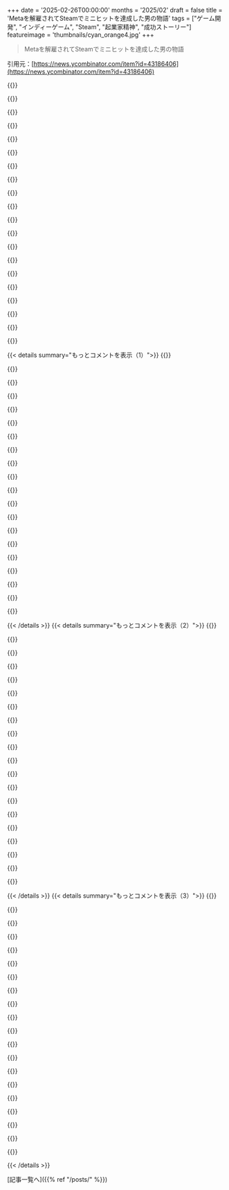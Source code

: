 +++
date = '2025-02-26T00:00:00'
months = '2025/02'
draft = false
title = 'Metaを解雇されてSteamでミニヒットを達成した男の物語'
tags = ["ゲーム開発", "インディーゲーム", "Steam", "起業家精神", "成功ストーリー"]
featureimage = 'thumbnails/cyan_orange4.jpg'
+++

> Metaを解雇されてSteamでミニヒットを達成した男の物語

引用元：[https://news.ycombinator.com/item?id=43186406](https://news.ycombinator.com/item?id=43186406)

{{<matomeQuote body="素晴らしい仕事だね、Brian！短期間での成果に驚いているよ。インディーゲーム会社を始めたばかりなんだけど、いくつか関連する質問があってもいいかな？<br>1) 給料やマーケティング支援が必要なければ、パブリッシング契約にサインした？<br>2) アーリーアクセスとフルランチ、フルランチを選んだ理由は？<br>3) Steam以外での宣伝活動はどれくらい行った？事前の宣伝が成功に影響を与えたと思う？" userName="randfish" createdAt="2025-02-27T01:55:22" color="#ff5733">}}

{{<matomeQuote body="ありがとう、Rand！<br>1) 開発者の状況次第だけど、君の価値の見方は良いと思う。私のケースでは、4つの理由があったよ：経験豊富なパートナーの存在、手元にあるお金、優秀なアーティストとのコネクション、その名声が役立つということ。<br>2) EAは特定のゲームに合うけど、Ballionaireには1年で達成可能なビジョンがあったんだ。<br>3) トレーラーは非常に効果的なプロモーションツールだったよ。" userName="newobj" createdAt="2025-02-27T02:13:32" color="#785bff">}}

{{<matomeQuote body="”素晴らしいフックを持って、過剰なバランスを取らない。ちょっとしたジャンクを残す。スコープを小さくして早く完成させる。トロープを避けて目立つ。”<br>これは素晴らしいアドバイスだね。君の足跡を追えることを願っているよ！" userName="randfish" createdAt="2025-02-27T05:10:17" color="#785bff">}}

{{<matomeQuote body="正直言って、これは新しい創造的なものには良いアドバイスのように思えるね。" userName="mikeshi42" createdAt="2025-02-27T05:41:27" color="">}}

{{<matomeQuote body="ゲームを作り始めてからどれくらいでパブリッシャーにアプローチしたの？YCはしばしば創業者への投資の重要性を説くけど、収益やユーザーが必要とのことはちょっとダブルスタンダードのように感じているので、出版社と話し始めた段階や、契約を結んだ時の製品の状態が気になる。" userName="Apofis" createdAt="2025-02-27T03:48:49" color="">}}

{{<matomeQuote body="私もこれが気になって、パブリッシャーのサイトを見たよ。<br>サイトにはいくつかの情報があったが、まだ具体的な意見をOPから聞きたいと思っている。" userName="gcheong" createdAt="2025-02-27T18:42:37" color="">}}

{{<matomeQuote body="”素晴らしいフックを持って、過剰なバランスを取らない。ちょっとしたジャンクを残す。スコープを小さくして早く完成させる。トロープを避けて目立つ。”<br>限られたプレイ時間のあるゲームでは、Steamの2時間返金ポリシーとのバランスを取ることは可能？" userName="JansjoFromIkea" createdAt="2025-02-27T13:44:28" color="">}}

{{<matomeQuote body="個人的には、ゲームの全コンテンツを2時間以内で終わらせることができるなら、その時点で完成されていないか、金額に見合わないと思う。" userName="pc86" createdAt="2025-02-27T14:15:30" color="">}}

{{<matomeQuote body="2時間は映画や小説の内容に相当する。全てのゲームが何十時間も必要なわけではない。たぶん今のゲーマーの多くは、私のように年齢が高い人たちで、週に数時間しかゲームができないんだ。" userName="wjnc" createdAt="2025-02-27T14:54:11" color="">}}

{{<matomeQuote body="それは両方の見方があるね。2時間で終わる映画にもお金を払うし、JourneyやA Short Hikeのような1回のプレイで終わるゲームもある。" userName="mikepurvis" createdAt="2025-02-27T14:54:58" color="">}}

{{<matomeQuote body="その考えで会社を始めたことあるけど、失敗した。でもそのミッションには今でも賛同してるよ。" userName="michaelgburton" createdAt="2025-02-27T15:34:15" color="">}}

{{<matomeQuote body="短いゲームを作るつもりだったん？それとも何かを省略するサービスを提供しようとしたの？今は「自分でゲームを買って遊ぶ」と「他の人が遊んでるのを観る」っていう大きな違いがあると思う。例えば、10ドルでAC:Odysseyのベストな4-6時間を遊べるガイド付きツアーみたいなのがあったら面白いね。" userName="mikepurvis" createdAt="2025-02-27T15:57:35" color="#ff5733">}}

{{<matomeQuote body="自分はお金払ってゲーム体験を買うと思ってるから、嫌な部分を飛ばせるのはお金を払う価値がないと思う。悪いサイドメニューを出された時と同じで、そんなのにお金払いたくない！だから、嫌な部分がないゲームか、さっさと他のゲームに行くかの選択肢だね。" userName="rlpb" createdAt="2025-03-01T15:40:12" color="">}}

{{<matomeQuote body="XPブースターは自分は買わないけど、同じような葛藤はある。新作に対しては耐えられないかも。だから、バグが修正されてから2年後に20ドルで基盤となるゲームを買い、10ドルで「プレイヤーズダイジェスト」モッドを手に入れる感じかな。やっぱりPC限定になるのが難しいかも。" userName="mikepurvis" createdAt="2025-03-03T19:59:22" color="">}}

{{<matomeQuote body="短いゲームを作ってたよ。他のメディアと同じくらい濃密な娯楽を詰め込んだゲームをね。省略したゲームもいいアプローチだけど、最初から無駄を省いた短いゲームの方が楽しめてる。" userName="michaelgburton" createdAt="2025-03-04T18:51:44" color="">}}

{{<matomeQuote body="このアイデア好き！もはや40-100時間のプレイは正当化できないよ。Elden Ringの評判は良いけど、プレイ時間が多すぎてちょっと引いてる。半額で1/4の時間でのバージョンが欲しい。" userName="albumen" createdAt="2025-02-27T17:07:49" color="#ff5733">}}

{{<matomeQuote body="2時間のゲームに5ドル払うのは全然ありだよ。それって映画のチケットよりお得だし。" userName="Sohcahtoa82" createdAt="2025-02-27T17:20:17" color="#ff5733">}}

{{<matomeQuote body="私のPMとしての視点では、ゲームがメディア市場で優れてるのはお得だから。それに、1ドルあたり2時間のゲームプレイが理想で、そうなると映画に比べて購入するのが明確に得だと思う。" userName="tristor" createdAt="2025-02-27T17:25:05" color="#ff5733">}}

{{<matomeQuote body="そんな返金ポリシーを悪用する人なんて、実際にはそんなに多くないと思うけど。" userName="xvector" createdAt="2025-02-27T19:45:12" color="">}}

{{<matomeQuote body="＞「そのゲームの影響を受けた事例を見たことがあるが、これはあまり知られていない例だ」<br>そんなに人が悪用だと思ってるわけじゃない。ゲームの価値が時間に対して消費されるって考えが強くなってて、Steamの方針がその見方を強めているってことなんじゃないかな。" userName="JansjoFromIkea" createdAt="2025-02-27T22:18:53" color="">}}

{{< details summary="もっとコメントを表示（1）">}}
{{<matomeQuote body="お前的に、どういうフックが一番良かったと思う？" userName="acomms" createdAt="2025-02-27T15:07:51" color="">}}

{{<matomeQuote body="“バランスを崩さないで”って言葉はSpiffing Britがまた完璧にバランスの取れたゲームをプレイしろってことだね。" userName="TomK32" createdAt="2025-02-27T16:53:58" color="">}}

{{<matomeQuote body="面白いね、こんな質問をするのがマーケティングの人だなんて、Randらしいわ。" userName="butler14" createdAt="2025-02-27T09:18:58" color="">}}

{{<matomeQuote body="＞”ほとんどの出版社の価値はゲームのローンチ前にお金をもらうことで、ローンチ時のマーケティングにある”<br>これ、間違ってる？出版社は販売開始後にお金をくれるの？" userName="XCSme" createdAt="2025-02-27T02:03:24" color="">}}

{{<matomeQuote body="そう、販売開始後にお金をもらうのもあるけど、開発中に資金を提供する出版社もいるよ。契約内容はそれぞれ違うからね。Raw Furyは一部のゲームのために前払いをしてくれる。" userName="jotson" createdAt="2025-02-27T02:15:15" color="">}}

{{<matomeQuote body="＞”ゲームのローンチ前にお金をもらうことで、ローンチ時のマーケティングにある”<br>ゲーム以外のソフトウエアに対する出版社みたいなのってあるのかな？悪くない取引じゃない？" userName="theanonymousone" createdAt="2025-02-27T08:22:28" color="">}}

{{<matomeQuote body="それってまさにVCの仕事じゃないの？" userName="thatguy0900" createdAt="2025-02-27T15:56:16" color="">}}

{{<matomeQuote body="200,000ユニットって単なる「マイナーなヒット」とは程遠いよ。おめでとう！<br>プロジェクト中に、自分の直感で成功が確認できた一番大きなことは何だった？予想外の教訓は何だったの？出版者との仕事はどうだった？彼らがやった良いことと悪いことは？" userName="switz" createdAt="2025-02-26T22:34:15" color="#45d325">}}

{{<matomeQuote body="正直言うと、タイトル画面にいるダンシングスティックフィギュアだね。プロジェクトの早い段階で、3時にふらふらしながら作ったんだ。それがずっと残ってて、みんなが”これ本物？”って思ってくれたら、最終的には皆がそれでいいってなるんだ。アーティストが手足のアートを良くしてくれたけど結局それが定着したんだよね。賛否分かれるけど、みんな覚えてるよ。<br>予想外の教訓は、めっちゃ心配してたことが逆に良かったってことかな。OPなものやデジェネレートなものが人気だったってこと。結局、ゲームは個々人の体験なんだ。壊れた要素を見つけたら、その人にとってはそれが特別なんだよね。全体を見てデザインする必要はない。ゲームのバランスを取り過ぎないで。ジャンクを受け入れろ。" userName="newobj" createdAt="2025-02-26T23:31:16" color="#45d325">}}

{{<matomeQuote body="＞”めっちゃ心配してたことが逆に良かったってことかな。OPなものやデジェネレートなものが人気だった”<br>Ballionaireみたいなスコアアタックゲームで壊れた良さを発見するのが最高の醍醐味なんだよね。最初のプレイ中に、ボールが爆発するようなコンボを引いて、ゲームが一瞬ラグったりするのが超面白かった！<br>開発者によっては、壊れた要素を潰すために調整するけど、それは楽しみを奪う選択だよね。PVPゲームではそれが必要だけど、シングルプレイのスコアアタックじゃ、逆に楽しさを残すべきだよ。" userName="Sohcahtoa82" createdAt="2025-02-27T17:37:11" color="#38d3d3">}}

{{<matomeQuote body="“ダンスする棒人間”って聞いた瞬間、あのゲームだって分かったよ。私はストーナーじゃないし、ストーナー文化にも興味ないけど、あのフィギュアが音楽に合わせて踊るのを10分くらい見入っちゃった。理由は分からないけど、絶対にヒットだよ。冗談じゃなく、あの踊るキャラだけのアプリがあったら、お金払ってでも欲しい。" userName="Waterluvian" createdAt="2025-02-26T23:51:23" color="#ff5733">}}

{{<matomeQuote body="バランスの取れたゲームって面倒に感じるよね。誤った選択がなければポジティブな発見もないし、選択肢も意味を持たない。バランス重視派はこれを機能と勘違いしてるみたい。" userName="usrusr" createdAt="2025-02-27T09:41:51" color="">}}

{{<matomeQuote body="同意だよ。シングルプレイヤーのゲームで過剰なバランス調整は楽しさを奪う。シングルプレイヤーって言うのがポイントで、マルチプレイヤーでは完璧なバランスが必要なこともあるけど、シングルにその考え方を持ち込むのはおかしい。" userName="paol" createdAt="2025-02-27T09:56:04" color="">}}

{{<matomeQuote body="インターネットの問題は、競争心が漏れてくることだね。ゲームがシングルプレイヤーでも、他の人とプレイしてるのを見たり見せ合ったりするから。（これが原因で、パズルやミステリーボックス系のゲームが衰退したと思う）" userName="pjc50" createdAt="2025-02-27T10:27:54" color="#38d3d3">}}

{{<matomeQuote body="＞“ジャンクを受け入れろ”<br>これ大好き！Helldivers IIのリリースチームに関わってほしかった。" userName="redeux" createdAt="2025-02-26T23:45:37" color="">}}

{{<matomeQuote body="あのダンスする棒人間はMeta AIに基づいた研究論文の応用なの？<br>https://ai.meta.com/blog/ai-dataset-animation-drawings/" userName="_ache_" createdAt="2025-02-27T00:08:57" color="">}}

{{<matomeQuote body="あれはmixamoのストックアニメーションだよ。" userName="newobj" createdAt="2025-02-27T00:27:38" color="">}}

{{<matomeQuote body="ストックアセットってある意味最初の“AI”だよね。ゲーム開発では大体のことでAIよりもいい選択肢だと思う。" userName="chefandy" createdAt="2025-02-27T00:36:10" color="">}}

{{<matomeQuote body="ストックアセットは人間が作ってるから、人気のあるアセットの影響は似てるけど。" userName="johnnyanmac" createdAt="2025-02-27T05:15:07" color="">}}

{{<matomeQuote body="AIツールがゲーム開発のストックアセットをターゲットにしてるのは明らかだよね。音楽や3Dモデル、アニメーションなど、ストックアセットマーケットプレイスから買えるから、AIツールの会社はそれらを基にしたツールを売りたいと思ってるんだよ。" userName="chefandy" createdAt="2025-02-27T19:26:25" color="#ff5733">}}


{{< /details >}}
{{< details summary="もっとコメントを表示（2）">}}
{{<matomeQuote body="どっちもゲームに資産を持たせるための方法だよね。" userName="immibis" createdAt="2025-02-27T11:10:34" color="">}}

{{<matomeQuote body="そういう分類だとライブラリやパッケージもAIになっちゃうよね。それなら俺の家もAIだわ。" userName="malfist" createdAt="2025-02-27T12:58:28" color="">}}

{{<matomeQuote body="コードライブラリや家は「自分で作らなくてもゲーム資産を得られるもの」には入らないから別だよ。資産パッケージはそれに該当するから、定義上ストックアセットなんだよ。" userName="immibis" createdAt="2025-02-27T22:16:58" color="">}}

{{<matomeQuote body="アートに関して素晴らしい教訓だと思う。物事を「客観的に良いもの」にしようとするとダメで、人とのつながりや変なところが残るってこと。" userName="pjc50" createdAt="2025-02-27T10:26:14" color="#ff5733">}}

{{<matomeQuote body="ダンスしてる棒人間が人々に悪夢を与えるつもりだったの？" userName="kflgkans" createdAt="2025-02-27T19:53:30" color="">}}

{{<matomeQuote body="元の職場に30億人以上のユーザーがいると、20万人は少数に見えるかもね。でも、200kってゲームとしては素晴らしい数字だよね。俺の作品も200人使ってくれれば嬉しいのに。おめでとう！" userName="codetrotter" createdAt="2025-02-27T01:21:19" color="#ff5733">}}

{{<matomeQuote body="Metaは3.35億人のユーザーに対して67,000人の社員がいるから、1人あたり50,000ユーザーだよ。基準から見れば、この開発者はかなり良い成績だと思う。" userName="kbenson" createdAt="2025-02-27T01:25:16" color="">}}

{{<matomeQuote body="たとえパブリッシャーがいても、非常に小さいインディチームで200kは簡単に1%に到達するペースだよ。ネットワーク効果はすごいから、700kに到達するのも夢じゃない。" userName="johnnyanmac" createdAt="2025-02-27T05:20:18" color="#785bff">}}

{{<matomeQuote body="この記事は古いね。Steamが15歳って言ってるから、もう5年前の内容だな。7Mの数字は自己出版されたゲームの話で、OPはRaw Furyがパブリッシャー。Raw Furyは契約を公開してて、条件が厳しい。50/50の分配だけど、回収の中に利益比率が組み込まれてて変だと思う。OPが自分でマーケティングして、 tractionが出てから交渉してたらもっと良い条件が得られたかもしれんね。インディー開発者がパブリッシャーを選ぶ時の難しさがあるんだ。良いパブリッシャーほど取り分が高いし、新しいパブリッシャーは実績がないから良い契約が来やすい。自分たちはHooded Horseと契約したけど、ここは契約条件が良くてかなり効果的なんだ。だから、自己出版が一番の選択肢だと思う。前回はそれでマーケティングをしてパブリッシャーの代わりを務めたよ。" userName="Danieru" createdAt="2025-02-27T06:45:40" color="#45d325">}}

{{<matomeQuote body="確かに、この記事の公開日が見当たらないから、ソースコードをチェックしたら、”datePublished”が”2020-08-06T07:12:56+00:00”になってるのを見つけたよ。ブログって大概、CMSを使ってるから、コードの中に日付が埋め込まれていることが多いんだ。" userName="WA" createdAt="2025-02-27T12:57:29" color="">}}

{{<matomeQuote body="日付がわからないのは残念だけど、古いとは思わなかった。逆に言えば、基準が下がってSteamに提出されるゲームが増えるかもね。全体的な収入の話だと思ったけど、色々なカットの影響で、実際に手元に残るお金を想像するのは難しいね。それに、自己出版が一番の選択というのは賛同できる。だけど、本当に販売のプロが必要だと思う。クオリティの高いゲームを作っても、誰にも知られないなら意味がないし。だから、ノウハウを持つパートナーを探すのが重要なんじゃないかな。" userName="johnnyanmac" createdAt="2025-02-27T09:36:03" color="#ff5c5c">}}

{{<matomeQuote body="彼がパブリッシャーにアーティストを紹介されて、ゲーム成功の大きな要素になったって言ってたのは重要だよね。" userName="lubesGordi" createdAt="2025-02-27T15:14:56" color="">}}

{{<matomeQuote body="BallionaireのWikiがwiki.ggに必要ってリクエストがあったので、ここに作ったんだ。もし構造化データが簡単にアクセスできるなら、MediaWiki APIを使ってアイテムや他のエンティティの自動ページを作るのが簡単だよ。例のリポジトリも公開してて、Infoboxのテンプレートがあるといいんだけど、ドキュメントが読めるから確認してね。連絡が欲しい場合は、自己紹介にメールアドレスがあるから、テンプレートを作るのも手伝ってあげるよ！" userName="RheingoldRiver" createdAt="2025-02-27T00:50:25" color="">}}

{{<matomeQuote body="少し脱線だけど、ここでサポートを提供しているのを見るのは嬉しいね。Liquipediaのウィキの管理をしてた時に名前を見たのを覚えてるよ。その時、ウィキのプロバイダーとの苦労があったと思うけど、今でもその分野にいるなら良かった！" userName="Ragnarork" createdAt="2025-02-27T13:43:41" color="">}}

{{<matomeQuote body="みんなが話してるゲームを教えてくれてありがとう！既にウィッシュリストに入れてるよ。" userName="genewitch" createdAt="2025-02-27T09:07:42" color="">}}

{{<matomeQuote body="あんまりプライベートなことを聞きたくないけど、ゲーム制作が私生活にどう影響したのか気になる。家で働いてた時に家庭がどうだったのか。大手テック企業で働かずにゲームに集中することについて、誰かが不満に思ったりしなかったの？本業の合間でのスタートアップやサイドプロジェクトでいつも反対に遭ってるから、どうだったのか聞きたい。" userName="guywithahat" createdAt="2025-02-27T01:39:03" color="">}}

{{<matomeQuote body="家族（妻と子供）とこの1年間はほぼこれに集中するって話し合ったから、実際そうなったんだ。みんなが応援してくれたのは、長い間これをやりたがってたから。実際に tractionがあったから、これは時間を投資する価値があるってみんな納得してくれたよ。大手テック企業の仕事に戻らなかったことに、誰も不満を持ってなかったんだ。FAANGで20年過ごしていたからね。" userName="newobj" createdAt="2025-02-27T01:55:53" color="#ff5c5c">}}

{{<matomeQuote body="一年間のゲームプロジェクトを計画して実際に一年で終わらせるなんて、正直すごいよね！どれだけの予定してた機能をカットしたの？" userName="Nition" createdAt="2025-02-27T02:11:26" color="#45d325">}}

{{<matomeQuote body="全然カットしてないよ。契約通りに納品したから。" userName="newobj" createdAt="2025-02-27T02:14:12" color="">}}

{{<matomeQuote body="ビジネスソフトを書く日常の仕事をしてる人がゲーム開発をやると、楽にコードが書ける分、管理とか発送作業を避けがちだよね。でも、企業からゲーム開発に転職して、きちんとした経験を活かしながら Disciplineを保てるのは素晴らしい、すごく尊敬する。" userName="p1necone" createdAt="2025-02-27T03:21:34" color="#ff33a1">}}


{{< /details >}}
{{< details summary="もっとコメントを表示（3）">}}
{{<matomeQuote body="企業経験があっても大変なんだよね。けど、OPはすでにゲーム開発の経験があって、技術的な範囲を低く保ったのかもしれないし、割とストレスの少ない状況だったから、スムーズな開発になったのかも。" userName="johnnyanmac" createdAt="2025-02-27T05:25:26" color="">}}

{{<matomeQuote body="そうよね。昔のカートリッジゲームシステムの時代みたいで、開発者がROMに焼いたのが最終的なゲームだったんだよね。" userName="em3rgent0rdr" createdAt="2025-02-27T02:34:12" color="">}}

{{<matomeQuote body="＞しかし、スタートアップや副業に取り組むときはいつも反発に直面してて...彼女から？たぶん、普通の人は、相手の副業に問題がないけど、時間が家族に足りないとか、主な収入源なのにお金が十分でないことが問題な気がする。" userName="raincole" createdAt="2025-02-27T02:16:13" color="">}}

{{<matomeQuote body="OPがMetaで10年間働いてて、2013年から始めたなら、数年は bills の心配しなくてもいいお金があるんじゃないかな。" userName="hijinks" createdAt="2025-02-27T02:10:05" color="">}}

{{<matomeQuote body="株だけで億単位の資産を持ってる可能性が高いね、売ってなければですが。" userName="n9com" createdAt="2025-02-27T13:06:05" color="#45d325">}}

{{<matomeQuote body="その通りだね。彼はFacebookで10年もバリバリ働いてたから、お金には困ってないはず。資産は1000万超えてるかも。" userName="dot1x" createdAt="2025-03-02T12:15:01" color="">}}

{{<matomeQuote body="お金が入ってこないと、周りからの反発がすごいよね。頑張って働いているのに、ストレスばかりで経済的に苦しいのが見えると、成果が見えないのが辛いってことなんだろうな。" userName="XCSme" createdAt="2025-02-27T02:02:12" color="">}}

{{<matomeQuote body="ゲーム業界は競争が激しいし、立ち上げから1年間はほとんどお金入らないからね。OPの話はインスパイアーされるけど、奥さんが高給取りの旦那がゲーム開発に取り組むの見て不満になるのも分かる。私も前のスタートアップの時、友達に高給を捨てて情熱で働くことへの反発を受けたから、OPの社会的なダイナミクスは気になる。" userName="guywithahat" createdAt="2025-02-27T02:21:34" color="#785bff">}}

{{<matomeQuote body="＞“OPが4000人の顧客にリリースするのは不可能じゃなかった”<br>出版社の存在は大きいよね。でも、4000本売れたら多くのインディーには成功と言えるかも。ただ、OPにはかなりの貯金やRSUがあったから、一般の人たちが夢見るような状況だと思うよ。" userName="johnnyanmac" createdAt="2025-02-27T05:34:07" color="#ff33a1">}}

{{<matomeQuote body="スタートアップによるけど、VC資金がすぐ入ってくるわけじゃない。私の経験では、創業者たちは成功するまで給料少ないし、ノンファウンダーでも給料は見込みの未来の株式のためだから。大半の従業員より低いことも多い。" userName="jlokier" createdAt="2025-02-27T15:45:58" color="">}}

{{<matomeQuote body="VC資金は競争が激しいし、集めるのに時間がかかる。私の最初のスタートアップは資金集めばかりに数ヶ月無駄にしたこともある。OPも創業者だったけど、家族からのサポートが得られないのは普通だし、失敗したスタートアップが離婚につながることもあるんだよね。" userName="guywithahat" createdAt="2025-02-28T02:34:35" color="#ff5c5c">}}

{{<matomeQuote body="彼はFacebookで10年間働いてたから、経済的なストレスが少ない関係を保てたんじゃないかな。10年分の報酬やコロナの影響での資産増加を考えると、かなりの資産を持ってるはずだからね。" userName="yieldcrv" createdAt="2025-02-27T04:04:40" color="">}}

{{<matomeQuote body="パートナーがスタートアップや副業を阻止するって、99％の人と同じだよね。大手テック企業で働いてない人でも、充実した人生は送れるし。" userName="GlacierFox" createdAt="2025-02-27T01:58:58" color="">}}

{{<matomeQuote body="“大手テック”と“スタートアップ”の間には大きなギャップがある。OPのやったことは、大手で働くのとはかなり違う珍しいことだと思うよ。" userName="williamdclt" createdAt="2025-02-27T15:20:43" color="">}}

{{<matomeQuote body="私はパートナーとスタートアップや副業をしてきたから問題ないけど、家計が依存しているなら家族全体の決断が必要だね。子供がいる時は、育児との両立を考えなきゃならないから。" userName="ascorbic" createdAt="2025-02-27T07:40:47" color="">}}

{{<matomeQuote body="もっと良いパートナーを見つけるべきだね。" userName="peterkelly" createdAt="2025-02-27T02:02:39" color="">}}

{{<matomeQuote body="詳しいことがわからないのに判断するのは良くないよ。" userName="JohnnyMarcone" createdAt="2025-02-27T15:32:01" color="">}}

{{<matomeQuote body="パートナーが自分の興味にあまり乗り気じゃないってのは変な関係だよね。家族が楽に暮らせるなら、なおさら。" userName="somenameforme" createdAt="2025-02-27T03:59:01" color="">}}

{{<matomeQuote body="いい父親や夫になるためには、ただ食べさせるだけじゃ不十分だよ。" userName="protonbob" createdAt="2025-02-27T14:24:32" color="">}}

{{<matomeQuote body="すごいね、その経験がいくつかの人にとってはアイコニックになったと思うよ。人生のレモンを甘い勝利に変えるのは素晴らしい。あんたは、1日8時間以上、週7日も集中して働けたんだね。質問が二つあるんだけど、もし5時間の労働を何ヶ月も続けたら、プロジェクトは成功したと思う？それとも他にも要因があった？あと、重要だったネットワーキングのリソースとかDiscordがあれば教えてほしいな。出版社の話もあったし、人に依存することでモチベーションが上がるからさ。" userName="zug_zug" createdAt="2025-02-27T12:19:43" color="#ff33a1">}}


{{< /details >}}


[記事一覧へ]({{% ref "/posts/" %}})
